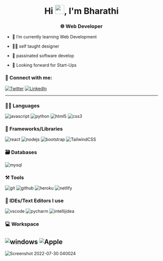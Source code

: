 <img src="https://user-images.githubusercontent.com/88837161/181845132-8034cdce-c9ab-4fc6-a634-abd6108afb45.gif" width="8
00" height="150"/>


<h1 align="center">Hi <img src="https://raw.githubusercontent.com/MartinHeinz/MartinHeinz/master/wave.gif" width="30">, I'm Bharathi</h1>
<h3 align="center">🌐 Web Developer</h3>

- 🌱 I’m currently learning Web Development

- 👨‍💻 self taught designer

- 📝 passinated software develop

- 💬 Looking forward for Start-Ups



### 🤝 Connect with me:

[![Twitter](https://img.shields.io/badge/Twitter-1DA1F2?style=for-the-badge&logo=twitter&logoColor=white)](https://twitter.com/Bharathi19145)
[![LinkedIn](https://img.shields.io/badge/LinkedIn-0077B5?style=for-the-badge&logo=linkedin&logoColor=white)](https://www.linkedin.com/in/bharathi-s-37a652219/)



---





### 🧑‍💻 Languages

![javascript](https://img.shields.io/badge/JavaScript-323330?style=for-the-badge&logo=javascript&logoColor=F7DF1E)
![python](https://img.shields.io/badge/Python-FFD43B?style=for-the-badge&logo=python&logoColor=darkgreen)
![html5](https://img.shields.io/badge/HTML5-E34F26?style=for-the-badge&logo=html5&logoColor=white)
![css3](https://img.shields.io/badge/CSS3-1572B6?style=for-the-badge&logo=css3&logoColor=white)

### 🧩 Frameworks/Libraries

![react](https://img.shields.io/badge/React-20232A?style=for-the-badge&logo=react&logoColor=61DAFB)
![nodejs](https://img.shields.io/badge/Node.js-339933?style=for-the-badge&logo=nodedotjs&logoColor=white)
![bootstrap](https://img.shields.io/badge/Bootstrap-563D7C?style=for-the-badge&logo=bootstrap&logoColor=white)
![TailwindCSS](https://img.shields.io/badge/tailwindcss-%2338B2AC.svg?style=for-the-badge&logo=tailwind-css&logoColor=white)

### 🗃️ Databases

![mysql](https://img.shields.io/badge/MySQL-005C84?style=for-the-badge&logo=mysql&logoColor=white)

### ⚒️ Tools

![git](https://img.shields.io/badge/GIT-E44C30?style=for-the-badge&logo=git&logoColor=white)
![github](https://img.shields.io/badge/GitHub-100000?style=for-the-badge&logo=github&logoColor=white)
![heroku](https://img.shields.io/badge/Heroku-430098?style=for-the-badge&logo=heroku&logoColor=white)
![netlify](https://img.shields.io/badge/Netlify-00C7B7?style=for-the-badge&logo=netlify&logoColor=white)


### 🧠 IDEs/Text Editors I use

![vscode](https://img.shields.io/badge/Visual_Studio_Code-0078D4?style=for-the-badge&logo=visual%20studio%20code&logoColor=white)
![pycharm](https://img.shields.io/badge/PyCharm-000000.svg?&style=for-the-badge&logo=PyCharm&logoColor=white)
![intellijidea](https://img.shields.io/badge/IntelliJIDEA-000000.svg?style=for-the-badge&logo=intellij-idea&logoColor=white)

### 💻 Workspace
![windows](https://img.shields.io/badge/Windows-0078D6?style=for-the-badge&logo=windows&logoColor=white)
![Apple](https://img.shields.io/badge/Mac-%23000000.svg?style=for-the-badge&logo=apple&logoColor=white)
---

![Screenshot 2022-07-30 040024](https://user-images.githubusercontent.com/88837161/181853785-fc2d58f8-0de0-4a8f-95c4-7e986d164a84.png)



